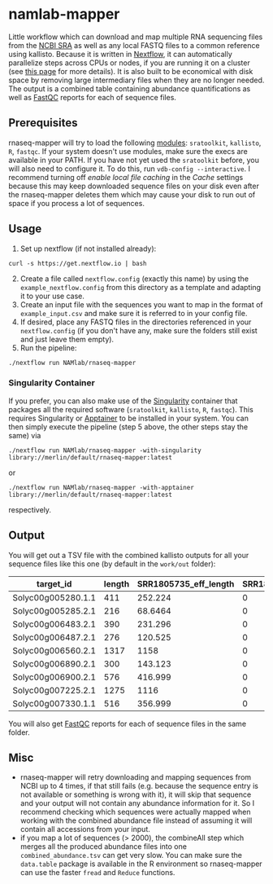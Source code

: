 # namlab-mapper
Little workflow which can download and map multiple RNA sequencing files from the [NCBI SRA](https://www.ncbi.nlm.nih.gov/sra) as well as any local FASTQ files to a common reference using kallisto. 
Because it is written in [Nextflow](https://www.nextflow.io/), it can automatically parallelize steps across CPUs or nodes, if you are running it on a cluster (see [this page](https://www.nextflow.io/docs/latest/executor.html) for more details).
It is also built to be economical with disk space by removing large intermediary files when they are no longer needed.
The output is a combined table containing abundance quantifications as well as [FastQC](https://www.bioinformatics.babraham.ac.uk/projects/fastqc/) reports for each of sequence files.

## Prerequisites
rnaseq-mapper will try to load the following [modules](http://modules.sourceforge.net/): `sratoolkit`, `kallisto`, `R`, `fastqc`.
If your system doesn't use modules, make sure the execs are available in your PATH.
If you have not yet used the `sratoolkit` before, you will also need to configure it.
To do this, run `vdb-config --interactive`. 
I recommend turning off *enable local file caching* in the *Cache* settings because this may keep downloaded sequence files on your disk even after the rnaseq-mapper deletes them which may cause your disk to run out of space if you process a lot of sequences.

## Usage
1. Set up nextflow (if not installed already):
```
curl -s https://get.nextflow.io | bash
```
2. Create a file called `nextflow.config` (exactly this name) by using the `example_nextflow.config` from this directory as a template and adapting it to your use case.
3. Create an input file with the sequences you want to map in the format of `example_input.csv` and make sure it is referred to in your config file.
4. If desired, place any FASTQ files in the directories referenced in your `nextflow.config` (if you don't have any, make sure the folders still exist and just leave them empty).
5. Run the pipeline:
```
./nextflow run NAMlab/rnaseq-mapper
```

### Singularity Container
If you prefer, you can also make use of the [Singularity](https://sylabs.io/) container that packages all the required software (`sratoolkit`, `kallisto`, `R`, `fastqc`).
This requires Singularity or [Apptainer](https://apptainer.org/) to be installed in your system.
You can then simply execute the pipeline (step 5 above, the other steps stay the same) via 
```
./nextflow run NAMlab/rnaseq-mapper -with-singularity library://merlin/default/rnaseq-mapper:latest
```
or 
```
./nextflow run NAMlab/rnaseq-mapper -with-apptainer library://merlin/default/rnaseq-mapper:latest
```
respectively.

## Output
You will get out a TSV file with the combined kallisto outputs for all your sequence files like this one (by default in the `work/out` folder):

| target_id | length | SRR1805735_eff_length | SRR1805735_est_counts | SRR1805735_tpm | SRR1805737_eff_length | SRR1805737_est_counts | SRR1805737_tpm | SRR6512869_eff_length | SRR6512869_est_counts | SRR6512869_tpm |
| --- | --- | --- | --- | --- | --- | --- | --- | --- | --- | --- |
| Solyc00g005280.1.1 | 411  | 252.224 | 0 | 0 | 241.253 | 0 | 0 | 212     | 0 | 0 |
| Solyc00g005285.2.1 | 216  | 68.6464 | 0 | 0 | 63.7937 | 0 | 0 | 31.5146 | 0 | 0 | 
| Solyc00g006483.2.1 | 390  | 231.296 | 0 | 0 | 220.691 | 0 | 0 | 191     | 0 | 0 | 
| Solyc00g006487.2.1 | 276  | 120.525 | 0 | 0 | 114.108 | 0 | 0 | 77.4659 | 2 | 22.2662 |
| Solyc00g006560.2.1 | 1317 | 1158    | 0 | 0 | 1145.76 | 0 | 0 | 1118    | 0 | 0 | 
| Solyc00g006890.2.1 | 300  | 143.123 | 0 | 0 | 135.795 | 0 | 0 | 101.044 | 0 | 0 | 
| Solyc00g006900.2.1 | 576  | 416.999 | 0 | 0 | 404.931 | 0 | 0 | 377     | 0 | 0 | 
| Solyc00g007225.2.1 | 1275 | 1116    | 0 | 0 | 1103.76 | 0 | 0 | 1076    | 0 | 0 | 
| Solyc00g007330.1.1 | 516  | 356.999 | 0 | 0 | 345.082 | 0 | 0 | 317     | 0 | 0 | 

You will also get [FastQC](https://www.bioinformatics.babraham.ac.uk/projects/fastqc/) reports for each of sequence files in the same folder.

## Misc
- rnaseq-mapper will retry downloading and mapping sequences from NCBI up to 4 times, if that still fails (e.g. because the sequence entry is not available or something is wrong with it), it will skip that sequence and your output will not contain any abundance information for it. So I recommend checking which sequences were actually mapped when working with the combined abundance file instead of assuming it will contain all accessions from your input.
- if you map a lot of sequences (> 2000), the combineAll step which merges all the produced abundance files into one `combined_abundance.tsv` can get very slow. You can make sure the `data.table` package is available in the R environment so rnaseq-mapper can use the faster `fread` and `Reduce` functions.